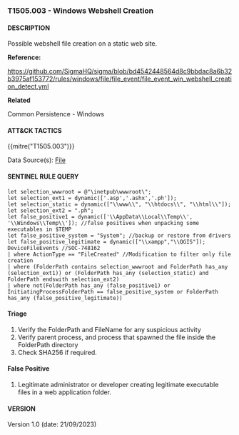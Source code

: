 ### T1505.003 - Windows Webshell Creation

#### DESCRIPTION

Possible webshell file creation on a static web site.

**Reference:**

https://github.com/SigmaHQ/sigma/blob/bd4542448564d8c9bbdac8a6b32b3975af153772/rules/windows/file/file_event/file_event_win_webshell_creation_detect.yml

**Related**

Common Persistence - Windows

#### ATT&CK TACTICS

{{mitre("T1505.003")}}

Data Source(s): [File](https://attack.mitre.org/datasources/DS0022/)

#### SENTINEL RULE QUERY

```
let selection_wwwroot = @"\inetpub\wwwroot\";
let selection_ext1 = dynamic(['.asp','.ashx','.ph']);
let selection_static = dynamic(["\\www\\", "\\htdocs\\", "\\html\\"]);
let selection_ext2 = ".ph";
let false_positive1 = dynamic(['\\AppData\\Local\\Temp\\', '\\Windows\\Temp\\']); //false positives when unpacking some executables in $TEMP
let false_positive_system = "System"; //backup or restore from drivers
let false_positive_legitimate = dynamic(["\\xampp","\\QGIS"]);
DeviceFileEvents //SOC-748162
| where ActionType == "FileCreated" //Modification to filter only file creation
| where (FolderPath contains selection_wwwroot and FolderPath has_any (selection_ext1)) or (FolderPath has_any (selection_static) and FolderPath endswith selection_ext2)
| where not(FolderPath has_any (false_positive1) or InitiatingProcessFolderPath == false_positive_system or FolderPath has_any (false_positive_legitimate))
```

#### Triage

1. Verify the FolderPath and FileName for any suspicious activity
1. Verify parent process, and process that spawned the file inside the FolderPath directory
1. Check SHA256 if required.

#### False Positive

1. Legitimate administrator or developer creating legitimate executable files in a web application folder.

#### VERSION

Version 1.0 (date: 21/09/2023)
